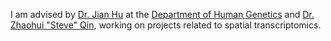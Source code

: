 I am advised by <a target="_blank" href="https://med.emory.edu/directory/profile/?u=JHU86">Dr. Jian Hu</a> at the <a target="_blank" href="https://med.emory.edu/departments/human-genetics/">Department of Human Genetics</a> 
and <a target="_blank" href="https://sph.emory.edu/faculty/profile/index.php?FID=8697">Dr. Zhaohui "Steve" Qin</a>, working on projects related to spatial transcriptomics.
